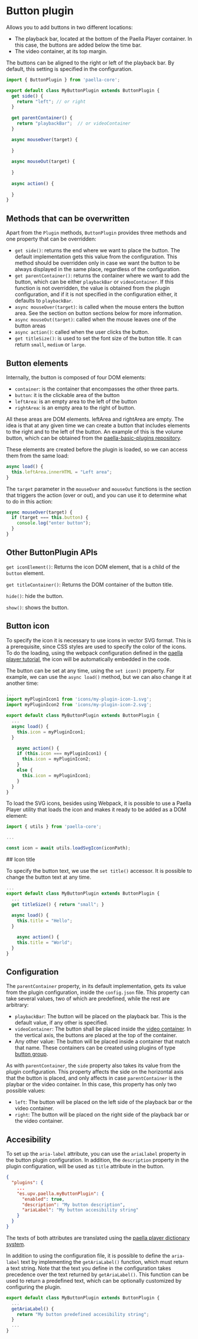 
# Button plugin

Allows you to add buttons in two different locations:

- The playback bar, located at the bottom of the Paella Player container. In this case, the buttons are added below the time bar.
- The video container, at its top margin.

The buttons can be aligned to the right or left of the playback bar. By default, this setting is specified in the configuration.


```javascript
import { ButtonPlugin } from 'paella-core';

export default class MyButtonPlugin extends ButtonPlugin {
  get side() {
  	return "left"; // or right  
  }
  
  get parentContainer() {
    return "playbackBar";  // or videoContainer
  }

  async mouseOver(target) {
    
  }
  
  async mouseOut(target) {
    
  }
  
  async action() {
    
  }
}
```



## Methods that can be overwritten

Apart from the `Plugin` methods, `ButtonPlugin` provides three methods and one property that can be overridden:

- `get side()`: returns the end where we want to place the button. The default implementation gets this value from the configuration. This method should be overridden only in case we want the button to be always displayed in the same place, regardless of the configuration.
- `get parentContainer()`: returns the container where we want to add the button, which can be either `playbackBar` or `videoContainer`. If this function is not overridden, the value is obtained from the plugin configuration, and if it is not specified in the configuration either, it defaults to `playbackBar`.
- `async mouseOver(target)`: is called when the mouse enters the button area. See the section on button sections below for more information.
- `async mouseOut(target)`: called when the mouse leaves one of the button areas
- `async action()`: called when the user clicks the button.
- `get titleSize()`: is used to set the font size of the button title. It can return `small`, `medium` or `large`.


## Button elements

Internally, the button is composed of four DOM elements:

- `container`: is the container that encompasses the other three parts.
- `button`: it is the clickable area of the button
- `leftArea`: is an empty area to the left of the button
- `rightArea`: is an empty area to the right of button.

All these areas are DOM elements. leftArea and rightArea are empty. The idea is that at any given time we can create a button that includes elements to the right and to the left of the button. An example of this is the volume button, which can be obtained from the [paella-basic-plugins repository](https://github.com/polimediaupv/paella-basic-plugins/blob/main/src/plugins/es.upv.paella.volumeButtonPlugin.js).

These elements are created before the plugin is loaded, so we can access them from the same load:

```javascript
async load() {
  this.leftArea.innerHTML = "Left area";
}
```

The `target` parameter in the `mouseOver` and `mouseOut` functions is the section that triggers the action (over or out), and you can use it to determine what to do in this action:

```javascript
async mouseOver(target) {
  if (target === this.button) {
    console.log("enter button");
  }
}
```



## Other ButtonPlugin APIs

`get iconElement()`: Returns the icon DOM element, that is a child of the `button` element.

`get titleContainer()`: Returns the DOM container of the button title.

`hide()`: hide the button.

`show()`: shows the button.



## Button icon

To specify the icon it is necessary to use icons in vector SVG format. This is a prerequisite, since CSS styles are used to specify the color of the icons. To do the loading, using the webpack configuration defined in the [paella player tutorial](tutorial.md), the icon will be automatically embedded in the code.

The button can be set at any time, using the `set icon()` property. For example, we can use the `async load()` method, but we can also change it at another time:

```javascript
...
import myPluginIcon1 from 'icons/my-plugin-icon-1.svg';
import myPluginIcon2 from 'icons/my-plugin-icon-2.svg';

export default class MyButtonPlugin extends ButtonPlugin {
  ...
  async load() {
    this.icon = myPluginIcon1;
  }

	async action() {
    if (this.icon === myPluginIcon1) {
      this.icon = myPluginIcon2;
    }
    else {
      this.icon = myPluginIcon1;
    }
  }
}
```

To load the SVG icons, besides using Webpack, it is possible to use a Paella Player utility that loads the icon and makes it ready to be added as a DOM element:

```javascript
import { utils } from 'paella-core';

...

const icon = await utils.loadSvgIcon(iconPath);
```

## Icon title

To specify the button text, we use the `set title()` accessor. It is possible to change the button text at any time.

```javascript
...
export default class MyButtonPlugin extends ButtonPlugin {
  ...
  get titleSize() { return "small"; }
  
  async load() {
    this.title = "Hello";
  }

	async action() {
    this.title = "World";
  }
}
```

## Configuration

The `parentContainer` property, in its default implementation, gets its value from the plugin configuration, inside the `config.json` file. This property can take several values, two of which are predefined, while the rest are arbitrary:

- `playbackBar`: The button will be placed on the playback bar. This is the default value, if any other is specified.
- `videoContainer`: The button shall be placed inside the [video container](video_container.md). In the vertical axis, the buttons are placed at the top of the container. 
- Any other value: The button will be placed inside a container that match that name. These containers can be created using plugins of type [button group](button_group_plugin.md).

As with `parentContainer`, the `side` property also takes its value from the plugin configuration. This property affects the side on the horizontal axis that the button is placed, and only affects in case `parentContainer` is the playbar or the video container. In this case, this property has only two possible values:

- `left`: The button will be placed on the left side of the playback bar or the video container.
- `right`: The button will be placed on the right side of the playback bar or the video container.

## Accesibility

To set up the `aria-label` attribute, you can use the `ariaLlabel` property in the button plugin configuration. In addition, the `description` property in the plugin configuration, will be used as `title` attribute in the button.

```json
{
  "plugins": {
    ...
    "es.upv.paella.myButtonPlugin": {
      "enabled": true,
      "description": "My button description",
      "ariaLabel": "My button accesibility string"
    }
  }
}
```

The texts of both attributes are translated using the [paella player dictionary system](localization.md).

In addition to using the configuration file, it is possible to define the `aria-label` text by implementing the `getAriaLabel()` function, which must return a text string. Note that the text you define in the configuration takes precedence over the text returned by `getAriaLabel()`. This function can be used to return a predefined text, which can be optionally customized by configuring the plugin.

```javascript
export default class MyButtonPlugin extends ButtonPlugin {
  ...
  getAriaLabel() {
    return "My button predefined accesibility string";
  }
  ...
}
```